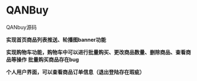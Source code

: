 # QANBuy
QANbuy源码

**实现首页商品列表推送、轮播图banner功能**

**实现购物车功能，购物车中可以进行批量购买、更改商品数量、删除商品、查看商品等操作**
**批量购买商品存在bug**

**个人用户界面，可以查看商品订单信息（退出登陆存在瑕疵）**
